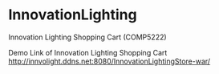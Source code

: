 # InnovationLighting
Innovation Lighting  Shopping Cart (COMP5222)

Demo Link of Innovation Lighting Shopping Cart
http://innvolight.ddns.net:8080/InnovationLightingStore-war/
